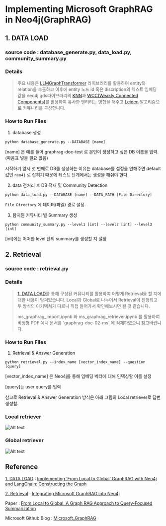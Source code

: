 # Implementing Microsoft GraphRAG in Neo4j(GraphRAG)

## 1. DATA LOAD 
### source code : database_generate.py, data_load.py, community_summary.py
   
### Details
   
> 주요 내용은 [LLMGraphTransformer](https://api.python.langchain.com/en/latest/graph_transformers/langchain_experimental.graph_transformers.llm.LLMGraphTransformer.html) 라이브러리를 활용하여 entity와 relation을 추출하고 이후에 entity 노드 id 혹은 discription의 텍스트 임베딩 값을 neo4j gds라이브러리의 [KNN](https://neo4j.com/docs/graph-data-science/current/algorithms/knn/)과 [WCC(Weakly Connected Components)](https://neo4j.com/docs/graph-data-science/current/algorithms/wcc/)를 활용하여 유사한 엔티티는 병합을 해주고 [Leiden](https://neo4j.com/docs/graph-data-science/current/algorithms/leiden/?utm_source=Google&utm_medium=PaidSearch&utm_campaign=Evergreen&utm_content=EMEA-Search-SEMCE-DSA-None-SEM-SEM-NonABM&utm_term=&utm_adgroup=DSA&gad_source=1&gclid=CjwKCAjwoJa2BhBPEiwA0l0ImNw6uRa44y_xG9LdbkIO9r_NjjE_Mhy_D6nAmR3Tql32YS-FJkVJpBoCw0MQAvD_BwE) 알고리즘으로 커뮤니티를 구성합니다. 
>
   
### How to Run Files
1. database 생성
```
python database_generate.py --DATABASE [name]
```
   [name] 은 예를 들어 graphrag-doc-test 로 본인이 생성하고 싶은 DB 이름을 입력.(따옴표 넣을 필요 없음)
   
   시작하기 앞서 첫 번째로 DB를 생성하는 이유는 database를 설정을 안해주면 default 값인 `neo4j` 로 잡히기 때문에 테스트 단계에서는 생성을 해줘야 한다.

   
   2. data 전처리 후 DB 적재 및 Community Detection
```
python data_load.py --DATABASE [name] --DATA_PATH [File Directory]
```
   `File Directory` 에 데이터(파일) 경로 설정.
   
3. 탐지된 커뮤니티 별 Summary 생성
```
python community_summary.py --level1 [int] --level2 [int] --level3 [int]
```
   [int]에는 어떠한 level 단의 summary를 생성할 지 설정

   
   
   
## 2. Retrieval
### source code : retrieval.py
### Details
> [1. DATA LOAD](#1-data-load)를 통해 구성된 커뮤니티를 활용하여 어떻게 Retrieval을 할 지에 대한 내용이 담겨있습니다. Local과 Global로 나누어서 Retrieval이 진행되고 두 방식의 아키텍쳐가 다르니 직접 들어가서 확인해보시면 될 것 같습니다.
>    
> ms_graphrag_import.ipynb 와 ms_graphrag_retriever.ipynb 를 활용하여 비정형 PDF 예시 문서를 'graphrag-doc-02-ms' 에 적재하였으니 참고바랍니다.
>
### How to Run Files
1. Retrieval & Answer Generation
```
python retrieval.py --index_name [vector_index_name] --question [query]
```
   [vector_index_name] 은 Neo4j를 통해 임베딩 벡터에 대해 인덱싱할 이름 설정

   [query]는 user query를 입력

   참고로 Retrieval & Answer Generation 방식은 아래 그림의 Local retriever로 답변 생성함.
   
### Local retriever
![Alt text](https://miro.medium.com/v2/resize:fit:720/format:webp/1*lInV6WWTDXYEVI1NS3KV9g.png)
   
   
### Global retriever
![Alt text](https://miro.medium.com/v2/resize:fit:720/format:webp/1*mcDNDMTmCqVAUv1SnzTtzA.png)
   
## Reference
[1. DATA LOAD](#1-data-load) : [Implementing ‘From Local to Global’ GraphRAG with Neo4j and LangChain: Constructing the Graph](https://neo4j.com/developer-blog/global-graphrag-neo4j-langchain/)
   
[2. Retrieval](#2-retrieval) : [Integrating Microsoft GraphRAG into Neo4j](https://towardsdatascience.com/integrating-microsoft-graphrag-into-neo4j-e0d4fa00714c)
   
Paper : [From Local to Global: A Graph RAG Approach to Query-Focused Summarization](https://arxiv.org/pdf/2404.16130)
   
Microsoft Github Blog : [Microsoft_GraphRAG](https://microsoft.github.io/graphrag/)
